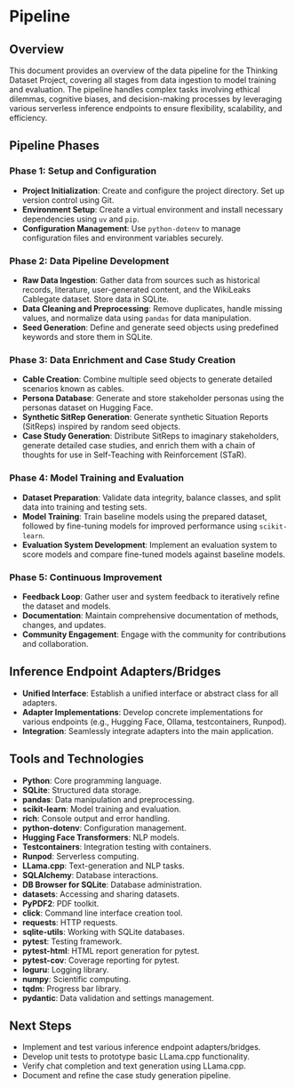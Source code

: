 # Pipeline

## Overview

This document provides an overview of the data pipeline for the Thinking Dataset Project, covering all stages from data ingestion to model training and evaluation. The pipeline handles complex tasks involving ethical dilemmas, cognitive biases, and decision-making processes by leveraging various serverless inference endpoints to ensure flexibility, scalability, and efficiency.

## Pipeline Phases

### Phase 1: Setup and Configuration

- **Project Initialization**: Create and configure the project directory. Set up version control using Git.
- **Environment Setup**: Create a virtual environment and install necessary dependencies using `uv` and `pip`.
- **Configuration Management**: Use `python-dotenv` to manage configuration files and environment variables securely.

### Phase 2: Data Pipeline Development

- **Raw Data Ingestion**: Gather data from sources such as historical records, literature, user-generated content, and the WikiLeaks Cablegate dataset. Store data in SQLite.
- **Data Cleaning and Preprocessing**: Remove duplicates, handle missing values, and normalize data using `pandas` for data manipulation.
- **Seed Generation**: Define and generate seed objects using predefined keywords and store them in SQLite.

### Phase 3: Data Enrichment and Case Study Creation

- **Cable Creation**: Combine multiple seed objects to generate detailed scenarios known as cables.
- **Persona Database**: Generate and store stakeholder personas using the personas dataset on Hugging Face.
- **Synthetic SitRep Generation**: Generate synthetic Situation Reports (SitReps) inspired by random seed objects.
- **Case Study Generation**: Distribute SitReps to imaginary stakeholders, generate detailed case studies, and enrich them with a chain of thoughts for use in Self-Teaching with Reinforcement (STaR).

### Phase 4: Model Training and Evaluation

- **Dataset Preparation**: Validate data integrity, balance classes, and split data into training and testing sets.
- **Model Training**: Train baseline models using the prepared dataset, followed by fine-tuning models for improved performance using `scikit-learn`.
- **Evaluation System Development**: Implement an evaluation system to score models and compare fine-tuned models against baseline models.

### Phase 5: Continuous Improvement

- **Feedback Loop**: Gather user and system feedback to iteratively refine the dataset and models.
- **Documentation**: Maintain comprehensive documentation of methods, changes, and updates.
- **Community Engagement**: Engage with the community for contributions and collaboration.

## Inference Endpoint Adapters/Bridges

- **Unified Interface**: Establish a unified interface or abstract class for all adapters.
- **Adapter Implementations**: Develop concrete implementations for various endpoints (e.g., Hugging Face, Ollama, testcontainers, Runpod).
- **Integration**: Seamlessly integrate adapters into the main application.

## Tools and Technologies

- **Python**: Core programming language.
- **SQLite**: Structured data storage.
- **pandas**: Data manipulation and preprocessing.
- **scikit-learn**: Model training and evaluation.
- **rich**: Console output and error handling.
- **python-dotenv**: Configuration management.
- **Hugging Face Transformers**: NLP models.
- **Testcontainers**: Integration testing with containers.
- **Runpod**: Serverless computing.
- **LLama.cpp**: Text-generation and NLP tasks.
- **SQLAlchemy**: Database interactions.
- **DB Browser for SQLite**: Database administration.
- **datasets**: Accessing and sharing datasets.
- **PyPDF2**: PDF toolkit.
- **click**: Command line interface creation tool.
- **requests**: HTTP requests.
- **sqlite-utils**: Working with SQLite databases.
- **pytest**: Testing framework.
- **pytest-html**: HTML report generation for pytest.
- **pytest-cov**: Coverage reporting for pytest.
- **loguru**: Logging library.
- **numpy**: Scientific computing.
- **tqdm**: Progress bar library.
- **pydantic**: Data validation and settings management.

## Next Steps

- Implement and test various inference endpoint adapters/bridges.
- Develop unit tests to prototype basic LLama.cpp functionality.
- Verify chat completion and text generation using LLama.cpp.
- Document and refine the case study generation pipeline.
